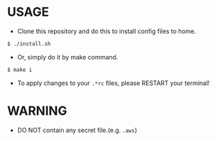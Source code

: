 # USAGE
- Clone this repository and do this to install config files to home.
```sh
$ ./install.sh
```

- Or, simply do it by make command.
```sh
$ make i
```

- To apply changes to your `.*rc` files, please RESTART your terminal!

# WARNING
- DO NOT contain any secret file.(e.g. `.aws`)